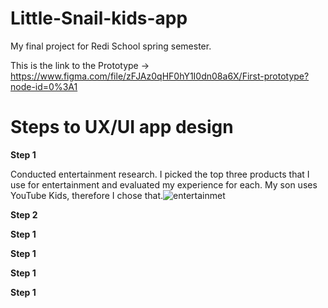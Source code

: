 # Little-Snail-kids-app
My final project for Redi School spring semester.

This is the link to the Prototype ->  https://www.figma.com/file/zFJAz0qHF0hY1I0dn08a6X/First-prototype?node-id=0%3A1


# Steps to UX/UI app design

**Step 1**

Conducted entertainment research. I picked the top three products that I use for entertainment and evaluated my experience for each.
My son uses YouTube Kids, therefore I chose that.![entertainmet](https://user-images.githubusercontent.com/106023493/170026526-58b79a61-75ff-450b-829d-2c9913eea8ff.jpg)



**Step 2**

**Step 1**

**Step 1**

**Step 1**

**Step 1**
